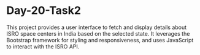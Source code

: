 # Day-20-Task2
This project provides a user interface to fetch and display details about ISRO space centers in India based on the selected state. It leverages the Bootstrap framework for styling and responsiveness, and uses JavaScript to interact with the ISRO API.
